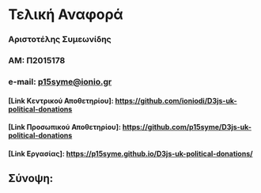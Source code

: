 # Τελική Αναφορά

### Αριστοτέλης Συμεωνίδης
### ΑΜ: Π2015178
### e-mail: p15syme@ionio.gr

#### [Link Κεντρικού Αποθετηρίου]: https://github.com/ioniodi/D3js-uk-political-donations
#### [Link Προσωπικού Αποθετηρίου]: https://github.com/p15syme/D3js-uk-political-donations
#### [Link Εργασίας]: https://p15syme.github.io/D3js-uk-political-donations/

## Σύνοψη:

